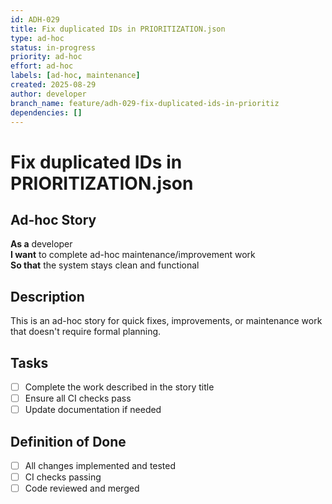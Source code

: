 ```yaml
---
id: ADH-029
title: Fix duplicated IDs in PRIORITIZATION.json
type: ad-hoc
status: in-progress  
priority: ad-hoc
effort: ad-hoc
labels: [ad-hoc, maintenance]
created: 2025-08-29
author: developer
branch_name: feature/adh-029-fix-duplicated-ids-in-prioritiz
dependencies: []
---
```


# Fix duplicated IDs in PRIORITIZATION.json

## Ad-hoc Story

**As a** developer  
**I want** to complete ad-hoc maintenance/improvement work  
**So that** the system stays clean and functional

## Description

This is an ad-hoc story for quick fixes, improvements, or maintenance work that doesn't require formal planning.

## Tasks

- [ ] Complete the work described in the story title
- [ ] Ensure all CI checks pass
- [ ] Update documentation if needed

## Definition of Done

- [ ] All changes implemented and tested
- [ ] CI checks passing
- [ ] Code reviewed and merged
